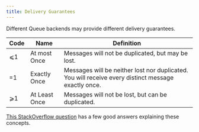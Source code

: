 ```yaml
---
title: Delivery Guarantees
---
```


Different Queue backends may provide different delivery guarantees.

| Code | Name          | Definition |
| ---  | ---           | ---        |
| ⩽1   | At most Once  | Messages will not be duplicated, but may be lost.
| =1   | Exactly Once  | Messages will be neither lost nor duplicated. You will receive every distinct message exactly once.
| ⩾1   | At Least Once | Messages will not be lost, but can be duplicated.

[This StackOverflow question](https://stackoverflow.com/q/44204973) has a few good answers explaining these concepts.
